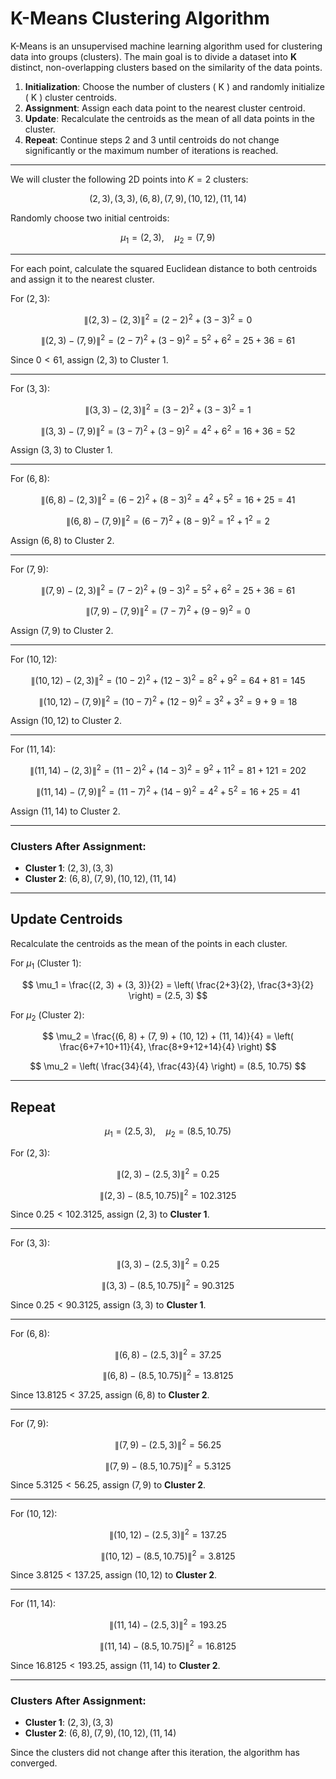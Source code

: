 # K-Means Clustering Algorithm

K-Means is an unsupervised machine learning algorithm used for clustering data into groups (clusters). The main goal is to divide a dataset into **K** distinct, non-overlapping clusters based on the similarity of the data points.

1. **Initialization**: Choose the number of clusters \( K \) and randomly initialize \( K \) cluster centroids.
2. **Assignment**: Assign each data point to the nearest cluster centroid.
3. **Update**: Recalculate the centroids as the mean of all data points in the cluster.
4. **Repeat**: Continue steps 2 and 3 until centroids do not change significantly or the maximum number of iterations is reached.

---

We will cluster the following 2D points into $K = 2$ clusters:

$$
(2, 3), \, (3, 3), \, (6, 8), \, (7, 9), \, (10, 12), \, (11, 14)
$$

Randomly choose two initial centroids:

$$
\mu_1 = (2, 3), \quad \mu_2 = (7, 9)
$$

---


For each point, calculate the squared Euclidean distance to both centroids and assign it to the nearest cluster.

For $(2, 3)$:

$$
\| (2, 3) - (2, 3) \|^2 = (2-2)^2 + (3-3)^2 = 0
$$

$$
\| (2, 3) - (7, 9) \|^2 = (2-7)^2 + (3-9)^2 = 5^2 + 6^2 = 25 + 36 = 61
$$

Since $0 < 61$, assign $(2, 3)$ to $\text{Cluster 1}$.

---

For $(3, 3)$:

$$
\| (3, 3) - (2, 3) \|^2 = (3-2)^2 + (3-3)^2 = 1
$$

$$
\| (3, 3) - (7, 9) \|^2 = (3-7)^2 + (3-9)^2 = 4^2 + 6^2 = 16 + 36 = 52
$$

Assign $(3, 3)$ to $\text{Cluster 1}$.

---
For $(6, 8)$:

$$
\| (6, 8) - (2, 3) \|^2 = (6-2)^2 + (8-3)^2 = 4^2 + 5^2 = 16 + 25 = 41
$$

$$
\| (6, 8) - (7, 9) \|^2 = (6-7)^2 + (8-9)^2 = 1^2 + 1^2 = 2
$$

Assign $(6, 8)$ to $\text{Cluster 2}$.

---
For $(7, 9)$:

$$
\| (7, 9) - (2, 3) \|^2 = (7-2)^2 + (9-3)^2 = 5^2 + 6^2 = 25 + 36 = 61
$$

$$
\| (7, 9) - (7, 9) \|^2 = (7-7)^2 + (9-9)^2 = 0
$$

Assign $(7, 9)$ to $\text{Cluster 2}$.

---
For $(10, 12)$:

$$
\| (10, 12) - (2, 3) \|^2 = (10-2)^2 + (12-3)^2 = 8^2 + 9^2 = 64 + 81 = 145
$$

$$
\| (10, 12) - (7, 9) \|^2 = (10-7)^2 + (12-9)^2 = 3^2 + 3^2 = 9 + 9 = 18
$$

Assign $(10, 12)$ to $\text{Cluster 2}$.

---
For $(11, 14)$:

$$
\| (11, 14) - (2, 3) \|^2 = (11-2)^2 + (14-3)^2 = 9^2 + 11^2 = 81 + 121 = 202
$$

$$
\| (11, 14) - (7, 9) \|^2 = (11-7)^2 + (14-9)^2 = 4^2 + 5^2 = 16 + 25 = 41
$$

Assign $(11, 14)$ to $\text{Cluster 2}$.

---

### Clusters After Assignment:
- **Cluster 1**: $(2, 3), (3, 3)$
- **Cluster 2**: $(6, 8), (7, 9), (10, 12), (11, 14)$

---

## Update Centroids

Recalculate the centroids as the mean of the points in each cluster.

For $\mu_1$ (Cluster 1):

$$
\mu_1 = \frac{(2, 3) + (3, 3)}{2} = \left( \frac{2+3}{2}, \frac{3+3}{2} \right) = (2.5, 3)
$$

For $\mu_2$ (Cluster 2):

$$
\mu_2 = \frac{(6, 8) + (7, 9) + (10, 12) + (11, 14)}{4} = \left( \frac{6+7+10+11}{4}, \frac{8+9+12+14}{4} \right)
$$

$$
\mu_2 = \left( \frac{34}{4}, \frac{43}{4} \right) = (8.5, 10.75)
$$

---

## Repeat

$$
\mu_1 = (2.5, 3), \quad \mu_2 = (8.5, 10.75)
$$


For $(2, 3)$:

$$
\| (2, 3) - (2.5, 3) \|^2  = 0.25
$$

$$
\| (2, 3) - (8.5, 10.75) \|^2= 102.3125
$$

Since $0.25 < 102.3125$, assign $(2, 3)$ to **Cluster 1**.

---

For $(3, 3)$:

$$
\| (3, 3) - (2.5, 3) \|^2 = 0.25
$$

$$
\| (3, 3) - (8.5, 10.75) \|^2 = 90.3125
$$

Since $0.25 < 90.3125$, assign $(3, 3)$ to **Cluster 1**.

---

For $(6, 8)$:

$$
\| (6, 8) - (2.5, 3) \|^2 = 37.25
$$

$$
\| (6, 8) - (8.5, 10.75) \|^2 = 13.8125
$$

Since $13.8125 < 37.25$, assign $(6, 8)$ to **Cluster 2**.

---

For $(7, 9)$:

$$
\| (7, 9) - (2.5, 3) \|^2 = 56.25
$$

$$
\| (7, 9) - (8.5, 10.75) \|^2 = 5.3125
$$

Since $5.3125 < 56.25$, assign $(7, 9)$ to **Cluster 2**.

---

For $(10, 12)$:

$$
\| (10, 12) - (2.5, 3) \|^2 = 137.25
$$

$$
\| (10, 12) - (8.5, 10.75) \|^2 = 3.8125
$$

Since $3.8125 < 137.25$, assign $(10, 12)$ to **Cluster 2**.

---

For $(11, 14)$:

$$
\| (11, 14) - (2.5, 3) \|^2 = 193.25
$$

$$
\| (11, 14) - (8.5, 10.75) \|^2 = 16.8125
$$

Since $16.8125 < 193.25$, assign $(11, 14)$ to **Cluster 2**.

---

### Clusters After Assignment:
- **Cluster 1**: $(2, 3), (3, 3)$
- **Cluster 2**: $(6, 8), (7, 9), (10, 12), (11, 14)$

Since the clusters did not change after this iteration, the algorithm has converged.

<!-- <script src="https://cdn.mathjax.org/mathjax/latest/MathJax.js?config=TeX-AMS-MML_HTMLorMML"></script> -->

